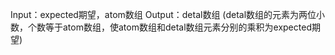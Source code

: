 Input：expected期望，atom数组
Output：detal数组
(detal数组的元素为两位小数，个数等于atom数组，使atom数组和detal数组元素分别的乘积为expected期望)